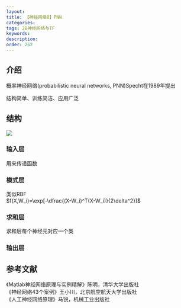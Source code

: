 ```yaml
---
layout:
title: 【神经网络8】PNN.
categories:
tags: 2B神经网络与TF
keywords:
description:
order: 262
---
```



## 介绍

概率神经网络(probabilistic neural networks, PNN)Specht在1989年提出  


结构简单、训练简洁、应用广泛


## 结构
<img src='http://www.guofei.site/public/postimg/ann_pnn.png'>


### 输入层
用来传递函数  
### 模式层
类似RBF  
$f(X,W_i)=\exp[-\dfrac{(X-W_i)^T(X-W_i)}{2\delta^2}]$  
### 求和层
求和层每个神经元对应一个类
### 输出层


## 参考文献
《Matlab神经网络原理与实例精解》陈明，清华大学出版社   
《神经网络43个案例》王小川，北京航空航天大学出版社  
《人工神经网络原理》马锐，机械工业出版社  
